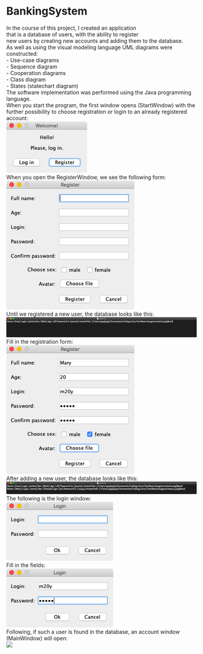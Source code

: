 # BankingSystem
<div>
    In the course of this project, I created an application<br>
    that is a database of users, with the ability to register<br>
    new users by creating new accounts and adding them to the database.<br>
    As well as using the visual modeling language UML diagrams were constructed:<br>
- Use-case diagrams<br>
- Sequence diagram<br>
- Cooperation diagrams<br>
- Class diagram<br>
- States (statechart diagram)<br>
The software implementation was performed using the Java programming language.<br>
</div>
<div>
    When you start the program, the first window opens (StartWindow) with the<br>
    further possibility to choose registration or login to an already registered account:<br>
    <img src="Screenshots/start_win.png"><br>
    When you open the RegisterWindow, we see the following form:<br>
    <img src="Screenshots/register_win_1.png"><br>
    Until we registered a new user, the database looks like this:<br>
    <img src="Screenshots/base_before.png"><br>
    Fill in the registration form:<br>
    <img src="Screenshots/register_win_2.png"><br>
    After adding a new user, the database looks like this:<br>
    <img src="Screenshots/base_after.png"><br>
    The following is the login window:<br>
    <img src="Screenshots/login_win_1.png"><br>
    Fill in the fields:<br>
    <img src="Screenshots/login_win_2.png"><br>
    Following, if such a user is found in the database, an account window (MainWindow) will open:<br>
    <img src="/Users/macbook/Documents/Coding/Java/UserBase/Screenshots/main_win.png"><br>
</div>